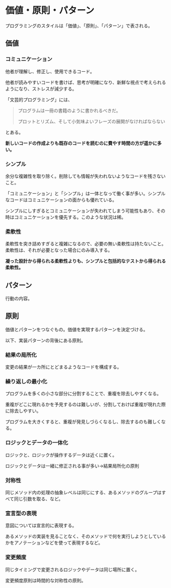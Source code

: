 # 価値・原則・パターン
プログラミングのスタイルは「価値」、「原則」、「パターン」で表される。

## 価値
### コミュニケーション
他者が理解し、修正し、使用できるコード。

他者が読みやすいコードを書けば、思考が明確になり、新鮮な視点で考えられるようになり、ストレスが減少する。

「文芸的プログラミング」には、
    
> プログラムは一冊の書籍のように書かれるべきだ。
> 
> プロットとリズム、そして小気味よいフレーズの展開がなければならない

とある。

**新しいコードの作成よりも既存のコードを読むのに費やす時間の方が遥かに多い。**

### シンプル
余分な複雑性を取り除く。削除しても情報が失われないようなコードを残さないこと。

「コミュニケーション」と「シンプル」は一体となって働く事が多い。シンプルなコードはコミュニケーションの面からも優れている。

シンプルにしすぎるとコミュニケーションが失われてしまう可能性もあり、その時はコミュニケーションを優先する。このような状況は稀。

### 柔軟性
柔軟性を突き詰めすぎると複雑になるので、必要の無い柔軟性は持たないこと。柔軟性は、それが必要となった場合にのみ導入する。


**凝った設計から得られる柔軟性よりも、シンプルと包括的なテストから得られる柔軟性。**


## パターン
行動の内容。


## 原則
価値とパターンをつなぐもの。価値を実現するパターンを決定づける。

以下、実装パターンの背後にある原則。

### 結果の局所化
変更の結果が一カ所にとどまるようなコードを構成する。

### 繰り返しの最小化
プログラムを多くの小さな部分に分割することで、重複を除去しやすくなる。


重複がどこに現れるかを予見するのは難しいが、分割しておけば重複が現れた際に除去しやすい。

プログラムを大きくすると、重複が発見しづらくなるし、除去するのも難しくなる。

### ロジックとデータの一体化
ロジックと、ロジックが操作するデータは近くに置く。

ロジックとデータは一緒に修正される事が多い→結果局所化の原則

### 対称性
同じメソッド内の処理の抽象レベルは同じにする、あるメソッドのグループはすべて同じ引数を取る、など。
          
### 宣言型の表現
意図については宣言的に表現する。

あるメソッドの実装を見ることなく、そのメソッドで何を実行しようとしているかをアノテーションなどを使って表現するなど。

### 変更頻度
同じタイミングで変更されるロジックやデータは同じ場所に置く。

変更頻度原則は時間的な対称性の原則。
